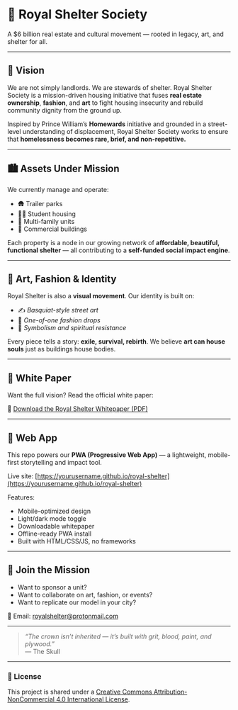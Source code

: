 # 👑 Royal Shelter Society

A $6 billion real estate and cultural movement — rooted in legacy, art, and shelter for all.

---

## 🧭 Vision

We are not simply landlords. We are stewards of shelter. Royal Shelter Society is a mission-driven housing initiative that fuses **real estate ownership**, **fashion**, and **art** to fight housing insecurity and rebuild community dignity from the ground up.

Inspired by Prince William’s **Homewards** initiative and grounded in a street-level understanding of displacement, Royal Shelter Society works to ensure that **homelessness becomes rare, brief, and non-repetitive.**

---

## 🏙️ Assets Under Mission

We currently manage and operate:

- 🛖 Trailer parks
- 🧑‍🎓 Student housing
- 🏢 Multi-family units
- 🏬 Commercial buildings

Each property is a node in our growing network of **affordable, beautiful, functional shelter** — all contributing to a **self-funded social impact engine**.

---

## 🎨 Art, Fashion & Identity

Royal Shelter is also a **visual movement**. Our identity is built on:

- ✍️ *Basquiat-style street art*  
- 👕 *One-of-one fashion drops*  
- 🧠 *Symbolism and spiritual resistance*

Every piece tells a story: **exile, survival, rebirth**. We believe **art can house souls** just as buildings house bodies.

---

## 📜 White Paper

Want the full vision? Read the official white paper:

📄 [Download the Royal Shelter Whitepaper (PDF)](shelter-whitepaper.pdf)

---

## 📲 Web App

This repo powers our **PWA (Progressive Web App)** — a lightweight, mobile-first storytelling and impact tool.

Live site: [https://yourusername.github.io/royal-shelter](https://yourusername.github.io/royal-shelter)

Features:

- Mobile-optimized design
- Light/dark mode toggle
- Downloadable whitepaper
- Offline-ready PWA install
- Built with HTML/CSS/JS, no frameworks

---

## 🤝 Join the Mission

- Want to sponsor a unit?
- Want to collaborate on art, fashion, or events?
- Want to replicate our model in your city?

📩 Email: [royalshelter@protonmail.com](mailto:royalshelter@protonmail.com)

---

> _“The crown isn’t inherited — it’s built with grit, blood, paint, and plywood.”_  
> — The Skull

---

### 👣 License

This project is shared under a [Creative Commons Attribution-NonCommercial 4.0 International License](https://creativecommons.org/licenses/by-nc/4.0/).
